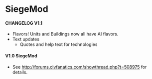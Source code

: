SiegeMod
====

#### CHANGELOG V1.1

- Flavors! Units and Buildings now all have AI flavors.
- Text updates
    - Quotes and help text for technologies

#### V1.0 SiegeMod
- See http://forums.civfanatics.com/showthread.php?t=508975 for details.
